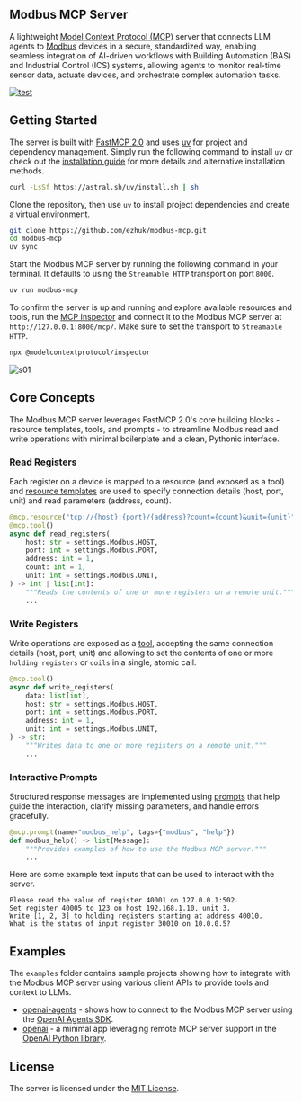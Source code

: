 ## Modbus MCP Server

A lightweight [Model Context Protocol (MCP)](https://modelcontextprotocol.io) server that connects LLM agents to [Modbus](https://en.wikipedia.org/wiki/Modbus) devices in a secure, standardized way, enabling seamless integration of AI-driven workflows with Building Automation (BAS) and Industrial Control (ICS) systems, allowing agents to monitor real-time sensor data, actuate devices, and orchestrate complex automation tasks.

[![test](https://github.com/ezhuk/modbus-mcp/actions/workflows/test.yml/badge.svg)](https://github.com/ezhuk/modbus-mcp/actions/workflows/test.yml)

## Getting Started

The server is built with [FastMCP 2.0](https://gofastmcp.com/getting-started/welcome) and uses [uv](https://github.com/astral-sh/uv) for project and dependency management. Simply run the following command to install `uv` or check out the [installation guide](https://docs.astral.sh/uv/getting-started/installation/) for more details and alternative installation methods.

```bash
curl -LsSf https://astral.sh/uv/install.sh | sh
```

Clone the repository, then use `uv` to install project dependencies and create a virtual environment.

```bash
git clone https://github.com/ezhuk/modbus-mcp.git
cd modbus-mcp
uv sync
```

Start the Modbus MCP server by running the following command in your terminal. It defaults to using the `Streamable HTTP` transport on port `8000`.

```bash
uv run modbus-mcp
```

To confirm the server is up and running and explore available resources and tools, run the [MCP Inspector](https://modelcontextprotocol.io/docs/tools/inspector) and connect it to the Modbus MCP server at `http://127.0.0.1:8000/mcp/`. Make sure to set the transport to `Streamable HTTP`.

```bash
npx @modelcontextprotocol/inspector
```

![s01](https://github.com/user-attachments/assets/e3673921-0396-4561-8640-884e9cef609a)


## Core Concepts

The Modbus MCP server leverages FastMCP 2.0's core building blocks - resource templates, tools, and prompts - to streamline Modbus read and write operations with minimal boilerplate and a clean, Pythonic interface.

### Read Registers

Each register on a device is mapped to a resource (and exposed as a tool) and [resource templates](https://gofastmcp.com/servers/resources#resource-templates) are used to specify connection details (host, port, unit) and read parameters (address, count).

```python
@mcp.resource("tcp://{host}:{port}/{address}?count={count}&unit={unit}")
@mcp.tool()
async def read_registers(
    host: str = settings.Modbus.HOST,
    port: int = settings.Modbus.PORT,
    address: int = 1,
    count: int = 1,
    unit: int = settings.Modbus.UNIT,
) -> int | list[int]:
    """Reads the contents of one or more registers on a remote unit."""
    ...
```

### Write Registers

Write operations are exposed as a [tool](https://gofastmcp.com/servers/tools), accepting the same connection details (host, port, unit) and allowing to set the contents of one or more `holding registers` or `coils` in a single, atomic call.

```python
@mcp.tool()
async def write_registers(
    data: list[int],
    host: str = settings.Modbus.HOST,
    port: int = settings.Modbus.PORT,
    address: int = 1,
    unit: int = settings.Modbus.UNIT,
) -> str:
    """Writes data to one or more registers on a remote unit."""
    ...
```

### Interactive Prompts

Structured response messages are implemented using [prompts](https://gofastmcp.com/servers/prompts) that help guide the interaction, clarify missing parameters, and handle errors gracefully.

```python
@mcp.prompt(name="modbus_help", tags={"modbus", "help"})
def modbus_help() -> list[Message]:
    """Provides examples of how to use the Modbus MCP server."""
    ...
```

Here are some example text inputs that can be used to interact with the server.

```text
Please read the value of register 40001 on 127.0.0.1:502.
Set register 40005 to 123 on host 192.168.1.10, unit 3.
Write [1, 2, 3] to holding registers starting at address 40010.
What is the status of input register 30010 on 10.0.0.5?
```

## Examples

The `examples` folder contains sample projects showing how to integrate with the Modbus MCP server using various client APIs to provide tools and context to LLMs.

- [openai-agents](https://github.com/ezhuk/modbus-mcp/tree/main/examples/openai-agents) - shows how to connect to the Modbus MCP server using the [OpenAI Agents SDK](https://openai.github.io/openai-agents-python/mcp/).
- [openai](https://github.com/ezhuk/modbus-mcp/tree/main/examples/openai) - a minimal app leveraging remote MCP server support in the [OpenAI Python library](https://platform.openai.com/docs/guides/tools-remote-mcp).

## License

The server is licensed under the [MIT License](https://github.com/ezhuk/modbus-mcp?tab=MIT-1-ov-file).

